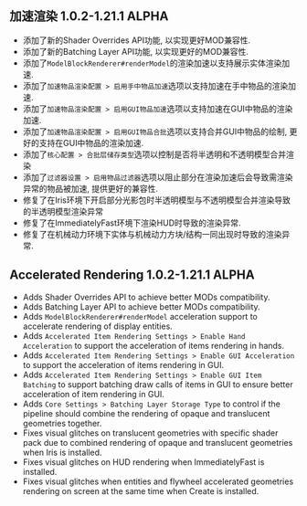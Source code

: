 ## 加速渲染 1.0.2-1.21.1 ALPHA
- 添加了新的Shader Overrides API功能, 以实现更好MOD兼容性.
- 添加了新的Batching Layer API功能, 以实现更好的MOD兼容性.
- 添加了``ModelBlockRenderer#renderModel``的渲染加速以支持展示实体渲染加速.
- 添加了``加速物品渲染配置 > 启用手中物品加速``选项以支持加速在手中物品的渲染加速.
- 添加了``加速物品渲染配置 > 启用GUI物品加速``选项以支持加速在GUI中物品的渲染加速.
- 添加了``加速物品渲染配置 > 启用GUI物品合批``选项以支持合并GUI中物品的绘制, 更好的支持在GUI中物品的渲染加速.
- 添加了``核心配置 > 合批层储存类型``选项以控制是否将半透明和不透明模型合并渲染
- 添加了``过滤器设置 > 启用物品过滤器``选项以阻止部分在渲染加速后会导致需渲染异常的物品被加速, 提供更好的兼容性.
- 修复了在Iris环境下开启部分光影包时半透明模型与不透明模型合并渲染导致的半透明模型渲染异常
- 修复了在ImmediatelyFast环境下渲染HUD时导致的渲染异常.
- 修复了在机械动力环境下实体与机械动力方块/结构一同出现时导致的渲染异常.

## Accelerated Rendering 1.0.2-1.21.1 ALPHA
- Adds Shader Overrides API to achieve better MODs compatibility.
- Adds Batching Layer API to achieve better MODs compatibility.
- Adds ``ModelBlockRenderer#renderModel`` acceleration support to accelerate rendering of display entities.
- Adds ``Accelerated Item Rendering Settings > Enable Hand Acceleration`` to support the acceleration of items rendering in hands.
- Adds ``Accelerated Item Rendering Settings > Enable GUI Acceleration`` to support the acceleration of items rendering in GUI.
- Adds ``Accelerated Item Rendering Settings > Enable GUI Item Batching`` to support batching draw calls of items in GUI to ensure better acceleration of item rendering in GUI.
- Adds ``Core Settings > Batching Layer Storage Type`` to control if the pipeline should combine the rendering of opaque and translucent geometries together.
- Fixes visual glitches on translucent geometries with specific shader pack due to combined rendering of opaque and translucent geometries when Iris is installed.
- Fixes visual glitches on HUD rendering when ImmediatelyFast is installed.
- Fixes visual glitches when entities and flywheel accelerated geometries rendering on screen at the same time when Create is installed.